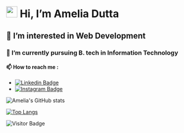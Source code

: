   <h1><img src="https://c.tenor.com/4kIHjPaMiDoAAAAi/the-blobs-live-on-waving.gif" width="30px">
 Hi, I’m Amelia Dutta </h1>
  <h2>👀 I’m interested in Web Development</h2>
  <h3>🌱 I’m currently pursuing B. tech in Information Technology</h3>
  <h4>📫 How to reach me :</h4>
  
  
  - [![Linkedin Badge](https://img.shields.io/badge/-LinkedIn-blue?style=flat-square&logo=Linkedin&logoColor=white&link=https://linkedin.com/in/amelia-dutta-40bb8a17b/)](https://linkedin.com/in/amelia-dutta-40bb8a17b/)
  - [![Instagram Badge](https://img.shields.io/badge/-Instagram-brown?style=flat-square&logo=instagram&logoColor=white&link=https://www.instagram.com/duttaamelia/)](https://www.instagram.com/duttaamelia/)

  
          

          
![Amelia's GitHub stats](https://github-readme-stats.vercel.app/api?username=amelia2802&show_icons=true&theme=radical)
          
          
          
[![Top Langs](https://github-readme-stats.vercel.app/api/top-langs/?username=amelia2802)](https://github.com/amelia2802/github-readme-stats)


![Visitor Badge](https://visitor-badge.laobi.icu/badge?page_id=amelia2802.amelia2802)
